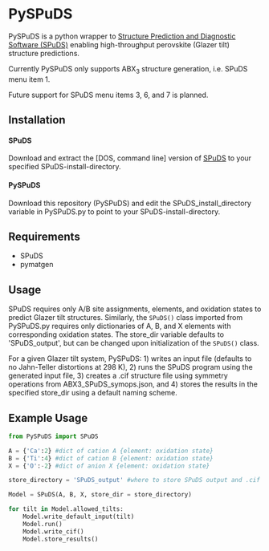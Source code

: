 # PySPuDS

PySPuDS is a python wrapper to [Structure Prediction and Diagnostic Software (SPuDS)](https://www.unf.edu/~michael.lufaso/spuds/) enabling high-throughput perovskite (Glazer tilt) structure predictions.

Currently PySPuDS only supports ABX<sub>3</sub> structure generation, i.e. SPuDS menu item 1. 

Future support for SPuDS menu items 3, 6, and 7 is planned.

## Installation
#### SPuDS
Download and extract the [DOS, command line] version of [SPuDS](https://www.unf.edu/~michael.lufaso/spuds/) to your specified SPuDS-install-directory.
#### PySPuDS
Download this repository (PySPuDS) and edit the SPuDS_install_directory variable in PySPuDS.py to point to your SPuDS-install-directory.

## Requirements
  - SPuDS
  - pymatgen

## Usage
SPuDS requires only A/B site assignments, elements, and oxidation states to predict Glazer tilt structures. Similarly, the ```SPuDS()``` class imported from PySPuDS.py requires only dictionaries of A, B, and X elements with corresponding oxidation states. The store_dir variable defaults to 'SPuDS_output', but can be changed upon initialization of the ```SPuDS()``` class.

For a given Glazer tilt system, PySPuDS: 1) writes an input file (defaults to no Jahn-Teller distortions at 298 K), 2) runs the SPuDS program using the generated input file, 3) creates a .cif structure file using symmetry operations from ABX3_SPuDS_symops.json, and 4) stores the results in the specified store_dir using a default naming scheme.

## Example Usage 
```python
from PySPuDS import SPuDS

A = {'Ca':2} #dict of cation A {element: oxidation state}
B = {'Ti':4} #dict of cation B {element: oxidation state}
X = {'O':-2} #dict of anion X {element: oxidation state}

store_directory = 'SPuDS_output' #where to store SPuDS output and .cif files

Model = SPuDS(A, B, X, store_dir = store_directory)

for tilt in Model.allowed_tilts:   
    Model.write_default_input(tilt)
    Model.run()
    Model.write_cif()
    Model.store_results()
```
